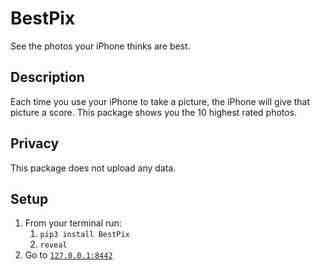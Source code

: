 # BestPix

See the photos your iPhone thinks are best.

## Description 

Each time you use your iPhone to take a picture, the iPhone will give that picture a score.
This package shows you the 10 highest rated photos. 

## Privacy

This package does not upload any data. 


##  Setup

1. From your terminal run:
   1. `pip3 install BestPix`
   2. `reveal`
2. Go to [`127.0.0.1:8442`](127.0.0.1:8442)